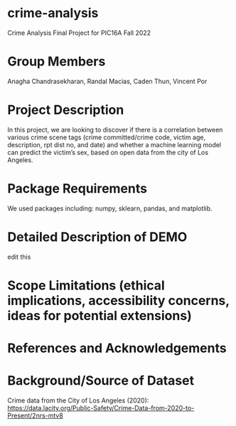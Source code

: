 # crime-analysis
Crime Analysis Final Project for PIC16A Fall 2022
# Group Members
Anagha Chandrasekharan, Randal Macias, Caden Thun, Vincent Por
# Project Description
In this project, we are looking to discover if there is a correlation between various crime scene tags (crime committed/crime code, victim age, description, rpt dist no, and date)  and whether a machine learning model can predict the victim’s sex, based on open data from the city of Los Angeles. 
# Package Requirements
We used packages including: numpy, sklearn, pandas, and matplotlib. 
# Detailed Description of DEMO
edit this
# Scope Limitations (ethical implications, accessibility concerns, ideas for potential extensions)
# References and Acknowledgements
# Background/Source of Dataset
Crime data from the City of Los Angeles (2020): https://data.lacity.org/Public-Safety/Crime-Data-from-2020-to-Present/2nrs-mtv8
